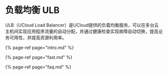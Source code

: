 # 负载均衡 ULB

ULB（UCloud Load Balancer）是UCloud提供的负载均衡服务，可以在多台云主机间实现应用程序流量的自动分配，并通过健康检查实现故障自动切换，提高业务可用性，并提高资源利用率。

{% page-ref page="intro.md" %}

{% page-ref page="fast.md" %}

{% page-ref page="faq.md" %}

